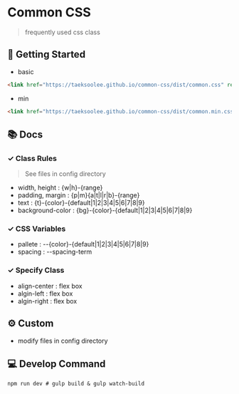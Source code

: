 # Common CSS
> frequently used css class

## 🚀 Getting Started
- basic
``` html
<link href="https://taeksoolee.github.io/common-css/dist/common.css" rel="stylesheet" integrity="sha384-T3c6CoIi6uLrA9TneNEoa7RxnatzjcDSCmG1MXxSR1GAsXEV/Dwwykc2MPK8M2HN" crossorigin="anonymous">
```
- min
``` html
<link href="https://taeksoolee.github.io/common-css/dist/common.min.css" rel="stylesheet" integrity="sha384-T3c6CoIi6uLrA9TneNEoa7RxnatzjcDSCmG1MXxSR1GAsXEV/Dwwykc2MPK8M2HN" crossorigin="anonymous">
```

## 📚 Docs
### ✓ Class Rules
> See files in config directory 
- width, height : {w|h}-{range}
- padding, margin : {p|m}{a|t|l|r|b}-{range}
- text : {t}-{color}-{default|1|2|3|4|5|6|7|8|9}
- background-color : {bg}-{color}-{default|1|2|3|4|5|6|7|8|9}
### ✓ CSS Variables
- pallete : --{color}-{default|1|2|3|4|5|6|7|8|9}
- spacing : --spacing-term
### ✓ Specify Class
- align-center : flex box
- algin-left : flex box
- algin-right : flex box

## ⚙️ Custom
- modify files in config directory

## 💻 Develop Command
``` shell
npm run dev # gulp build & gulp watch-build
```
